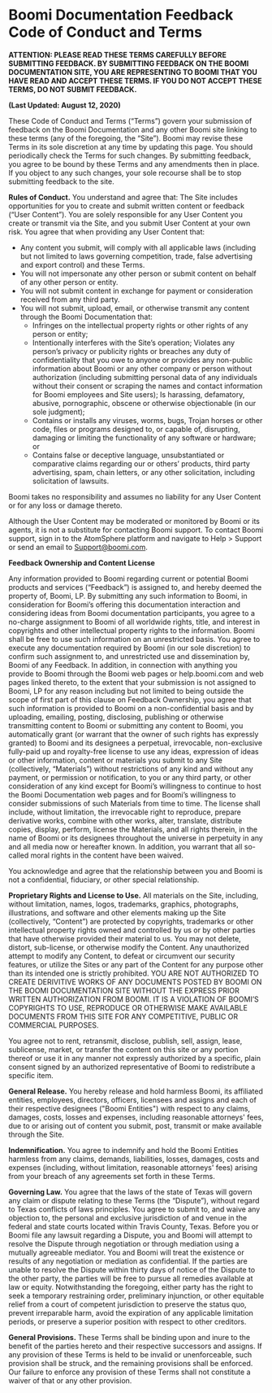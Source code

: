 # Boomi Documentation Feedback Code of Conduct and Terms

**ATTENTION: PLEASE READ THESE TERMS CAREFULLY BEFORE SUBMITTING FEEDBACK. BY SUBMITTING FEEDBACK ON THE BOOMI DOCUMENTATION SITE, YOU ARE REPRESENTING TO BOOMI THAT YOU HAVE READ AND ACCEPT THESE TERMS. IF YOU DO NOT ACCEPT THESE TERMS, DO NOT SUBMIT FEEDBACK.**

**(Last Updated: August 12, 2020)**

These Code of Conduct and Terms (“Terms”) govern your submission of feedback on the Boomi Documentation and any other Boomi site linking to these terms (any of the foregoing, the “Site”). Boomi may revise these Terms in its sole discretion at any time by updating this page. You should periodically check the Terms for such changes. By submitting feedback, you agree to be bound by these Terms and any amendments then in place. If you object to any such changes, your sole recourse shall be to stop submitting feedback to the site.

**Rules of Conduct.** You understand and agree that: The Site includes opportunities for you to create and submit written content or feedback (“User Content”). You are solely responsible for any User Content you create or transmit via the Site, and you submit User Content at your own risk. You agree that when providing any User Content that:

- Any content you submit, will comply with all applicable laws (including but not limited to laws governing competition, trade, false advertising and export control) and these Terms.
- You will not impersonate any other person or submit content on behalf of any other person or entity.
- You will not submit content in exchange for payment or consideration received from any third party.
- You will not submit, upload, email, or otherwise transmit any content through the Boomi Documentation that:
    - Infringes on the intellectual property rights or other rights of any person or entity;
    - Intentionally interferes with the Site’s operation; Violates any person’s privacy or publicity rights or breaches any duty of confidentiality that you owe to anyone or provides any non-public information about Boomi or any other company or person without authorization (including submitting personal data of any individuals without their consent or scraping the names and contact information for Boomi employees and Site users); Is harassing, defamatory, abusive, pornographic, obscene or otherwise objectionable (in our sole judgment);
    - Contains or installs any viruses, worms, bugs, Trojan horses or other code, files or programs designed to, or capable of, disrupting, damaging or limiting the functionality of any software or hardware; or
    - Contains false or deceptive language, unsubstantiated or comparative claims regarding our or others’ products, third party advertising, spam, chain letters, or any other solicitation, including solicitation of lawsuits.

Boomi takes no responsibility and assumes no liability for any User Content or for any loss or damage thereto.

Although the User Content may be moderated or monitored by Boomi or its agents, it is not a substitute for contacting Boomi support. To contact Boomi support, sign in to the AtomSphere platform and navigate to Help > Support or send an email to <a href="mailto:support@boomi.com.">Support@boomi.com</a>.

**Feedback Ownership and Content License**

Any information provided to Boomi regarding current or potential Boomi products and services (“Feedback”) is assigned to, and hereby deemed the property of, Boomi, LP. By submitting any such information to Boomi, in consideration for Boomi’s offering this documentation interaction and considering ideas from Boomi documentation participants, you agree to a no-charge assignment to Boomi of all worldwide rights, title, and interest in copyrights and other intellectual property rights to the information. Boomi shall be free to use such information on an unrestricted basis. You agree to execute any documentation required by Boomi (in our sole discretion) to confirm such assignment to, and unrestricted use and dissemination by, Boomi of any Feedback. In addition, in connection with anything you provide to Boomi through the Boomi web pages or help.boomi.com and web pages linked thereto, to the extent that your submission is not assigned to Boomi, LP for any reason including but not limited to being outside the scope of first part of this clause on Feedback Ownership, you agree that such information is provided to Boomi on a non-confidential basis and by uploading, emailing, posting, disclosing, publishing or otherwise transmitting content to Boomi or submitting any content to Boomi, you automatically grant (or warrant that the owner of such rights has expressly granted) to Boomi and its designees a perpetual, irrevocable, non-exclusive fully-paid up and royalty-free license to use any ideas, expression of ideas or other information, content or materials you submit to any Site (collectively, “Materials”) without restrictions of any kind and without any payment, or permission or notification, to you or any third party, or other consideration of any kind except for Boomi’s willingness to continue to host the Boomi Documentation web pages and for Boomi’s willingness to consider submissions of such Materials from time to time. The license shall include, without limitation, the irrevocable right to reproduce, prepare derivative works, combine with other works, alter, translate, distribute copies, display, perform, license the Materials, and all rights therein, in the name of Boomi or its designees throughout the universe in perpetuity in any and all media now or hereafter known. In addition, you warrant that all so-called moral rights in the content have been waived.

You acknowledge and agree that the relationship between you and Boomi is not a confidential, fiduciary, or other special relationship.

**Proprietary Rights and License to Use.** All materials on the Site, including, without limitation, names, logos, trademarks, graphics, photographs, illustrations, and software and other elements making up the Site (collectively, “Content”) are protected by copyrights, trademarks or other intellectual property rights owned and controlled by us or by other parties that have otherwise provided their material to us. You may not delete, distort, sub-license, or otherwise modify the Content. Any unauthorized attempt to modify any Content, to defeat or circumvent our security features, or utilize the Sites or any part of the Content for any purpose other than its intended one is strictly prohibited. YOU ARE NOT AUTHORIZED TO CREATE DERIVITIVE WORKS OF ANY DOCUMENTS POSTED BY BOOMI ON THE BOOMI DOCUMENTATION SITE WITHOUT THE EXPRESS PRIOR WRITTEN AUTHORIZATION FROM BOOMI. IT IS A VIOLATION OF BOOMI’S COPYRIGHTS TO USE, REPRODUCE OR OTHERWISE MAKE AVAILABLE DOCUMENTS FROM THIS SITE FOR ANY COMPETITIVE, PUBLIC OR COMMERCIAL PURPOSES.

You agree not to rent, retransmit, disclose, publish, sell, assign, lease, sublicense, market, or transfer the content on this site or any portion thereof or use it in any manner not expressly authorized by a specific, plain consent signed by an authorized representative of Boomi to redistribute a specific item.

**General Release.** You hereby release and hold harmless Boomi, its affiliated entities, employees, directors, officers, licensees and assigns and each of their respective designees ("Boomi Entities") with respect to any claims, damages, costs, losses and expenses, including reasonable attorneys' fees, due to or arising out of content you submit, post, transmit or make available through the Site.

**Indemnification.** You agree to indemnify and hold the Boomi Entities harmless from any claims, demands, liabilities, losses, damages, costs and expenses (including, without limitation, reasonable attorneys' fees) arising from your breach of any agreements set forth in these Terms.

**Governing Law.** You agree that the laws of the state of Texas will govern any claim or dispute relating to these Terms (the “Dispute”), without regard to Texas conflicts of laws principles. You agree to submit to, and waive any objection to, the personal and exclusive jurisdiction of and venue in the federal and state courts located within Travis County, Texas. Before you or Boomi file any lawsuit regarding a Dispute, you and Boomi will attempt to resolve the Dispute through negotiation or through mediation using a mutually agreeable mediator. You and Boomi will treat the existence or results of any negotiation or mediation as confidential. If the parties are unable to resolve the Dispute within thirty days of notice of the Dispute to the other party, the parties will be free to pursue all remedies available at law or equity. Notwithstanding the foregoing, either party has the right to seek a temporary restraining order, preliminary injunction, or other equitable relief from a court of competent jurisdiction to preserve the status quo, prevent irreparable harm, avoid the expiration of any applicable limitation periods, or preserve a superior position with respect to other creditors.

**General Provisions.** These Terms shall be binding upon and inure to the benefit of the parties hereto and their respective successors and assigns. If any provision of these Terms is held to be invalid or unenforceable, such provision shall be struck, and the remaining provisions shall be enforced. Our failure to enforce any provision of these Terms shall not constitute a waiver of that or any other provision.